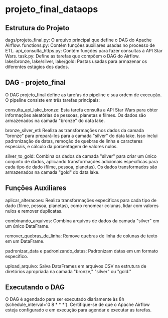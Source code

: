 # projeto_final_dataops

## Estrutura do Projeto
dags/projeto_final.py: O arquivo principal que define o DAG do Apache Airflow.
functions.py: Contém funções auxiliares usadas no processo de ETL.
api_consulta_https.py: Contém funções para fazer consultas à API Star Wars.
task.py: Define as tarefas que compõem o DAG do Airflow.
lake/bronze, lake/silver, lake/gold: Pastas usadas para armazenar os diferentes estágios dos dados.

## DAG - projeto_final
O DAG projeto_final define as tarefas do pipeline e sua ordem de execução. O pipeline consiste em três tarefas principais:

consulta_api_lake_bronze: Esta tarefa consulta a API Star Wars para obter informações aleatórias de pessoas, planetas e filmes. Os dados são armazenados na camada "bronze" do data lake.

bronze_silver_etl: Realiza as transformações nos dados da camada "bronze" para prepará-los para a camada "silver" do data lake. Isso inclui padronização de datas, remoção de quebras de linha e caracteres especiais, e cálculo da porcentagem de valores nulos.

silver_to_gold: Combina os dados da camada "silver" para criar um único conjunto de dados, aplicando transformações adicionais específicas para cada tipo de dado (filme, pessoa, planetas). Os dados transformados são armazenados na camada "gold" do data lake.

## Funções Auxiliares
aplicar_alteracoes: Realiza transformações específicas para cada tipo de dado (filme, pessoa, planetas), como renomear colunas, lidar com valores nulos e remover duplicatas.

combinando_arquivos: Combina arquivos de dados da camada "silver" em um único DataFrame.

remover_quebras_de_linha: Remove quebras de linha de colunas de texto em um DataFrame.

padronizar_data e padronizando_datas: Padronizam datas em um formato específico.

upload_arquivo: Salva DataFrames em arquivos CSV na estrutura de diretórios apropriada na camada "bronze," "silver" ou "gold."

## Executando o DAG
O DAG é agendado para ser executado diariamente às 8h (schedule_interval='0 8 * * *'). Certifique-se de que o Apache Airflow esteja configurado e em execução para agendar e executar as tarefas.
